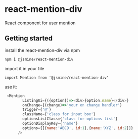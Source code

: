 # react-mention-div
React component for user mention

## Getting started
install the react-mention-div via npm
```
npm i @jsmine/react-mention-div
```

import it in your file
 ```
 import Mention from '@jsmine/react-mention-div'
 ```
 use it:
```javascript
 <Mention 
      	ListingUi={({option})=><div>{option.name}</div>} 
      	onChange={(change)=>'your on change handler'} 
      	trigger={'@'} 
      	className={'class for input box'} 
      	optionsListClass={'class for options list'}
      	optionDisplayKey={'name'}
      	options={[{name:'ABCD', id:1},{name:'XYZ', id:2}]}
      />
```